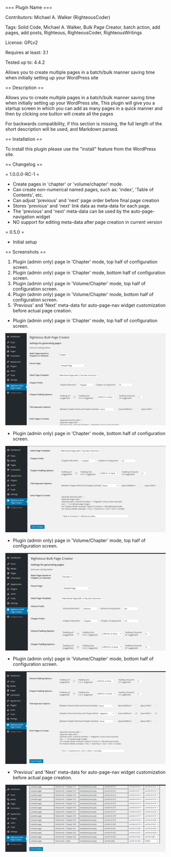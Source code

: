=== Plugin Name ===

Contributors: Michael A. Walker (RighteousCoder)

Tags: Solid Code, Michael A. Walker, Bulk Page Creator, batch action, add pages, add posts, Righteous, RighteousCoder, RighteousWritings

License: GPLv2

Requires at least: 3.1

Tested up to: 4.4.2

Allows you to create multiple pages in a batch/bulk manner saving time when initially setting up your WordPress site

== Description ==

Allows you to create multiple pages in a batch/bulk manner saving time when initially setting up your WordPress site,
This plugin will give you a startup screen in which you can add as many pages in a quick manner and then by clicking one button will create all the pages

For backwards compatibility, if this section is missing, the full length of the short description will be used, and
Markdown parsed.

== Installation ==

To install this plugin please use the "install" feature from the WordPress site.

== Changelog ==

= 1.0.0.0-RC-1 =
* Create pages in 'chapter' or 'volume/chapter' mode.
* Can create non-numerical named pages, such as: 'index', 'Table of Contents', etc.
* Can adjust 'previous' and 'next' page order before final page creation
* Stores 'previous' and 'next' link data as meta-data for each page.
* The 'previous' and 'next' meta-data can be used by the auto-page-navigation widget
* NO support for editing meta-data after page creation in current version
 
= 0.5.0 =
* Initial setup

== Screenshots ==

1. Plugin (admin only) page in 'Chapter' mode, top half of configuration screen.
2. Plugin (admin only) page in 'Chapter' mode, bottom half of configuration screen.
3. Plugin (admin only) page in 'Volume/Chapter' mode, top half of configuration screen.
4. Plugin (admin only) page in 'Volume/Chapter' mode, bottom half of configuration screen.
5. 'Previous' and 'Next' meta-data for auto-page-nav widget customization before actual page creation.


* Plugin (admin only) page in 'Chapter' mode, top half of configuration screen.

![Plugin (admin only) page in 'Chapter' mode, top half of configuration screen.][screenshot-1] 


* Plugin (admin only) page in 'Chapter' mode, bottom half of configuration screen.

![Plugin (admin only) page in 'Chapter' mode, top half of configuration screen][screenshot-2]


* Plugin (admin only) page in 'Volume/Chapter' mode, top half of configuration screen.

![Plugin (admin only) page in 'Chapter' mode, bottom half of configuration screen.][screenshot-3]


* Plugin (admin only) page in 'Volume/Chapter' mode, bottom half of configuration screen.

![Plugin (admin only) page in 'Volume/Chapter' mode, top half of configuration screen.][screenshot-4]


* 'Previous' and 'Next' meta-data for auto-page-nav widget customization before actual page creation.

!['Previous' and 'Next' meta-data for auto-page-nav widget customization before actual page creation.][screenshot-5]


[screenshot-1]: https://github.com/mawalker/wordpress-content/blob/master/plugins/righteous-bulk-page-creator-plugin/screenshot-1.png "Plugin (admin only) page in 'Chapter' mode, top half of configuration screen"
[screenshot-2]: https://github.com/mawalker/wordpress-content/blob/master/plugins/righteous-bulk-page-creator-plugin/screenshot-2.png "Plugin (admin only) page in 'Chapter' mode, bottom half of configuration screen."
[screenshot-3]: https://github.com/mawalker/wordpress-content/blob/master/plugins/righteous-bulk-page-creator-plugin/screenshot-3.png "Plugin (admin only) page in 'Volume/Chapter' mode, top half of configuration screen."
[screenshot-4]: https://github.com/mawalker/wordpress-content/blob/master/plugins/righteous-bulk-page-creator-plugin/screenshot-4.png "Plugin (admin only) page in 'Volume/Chapter' mode, bottom half of configuration screen."
[screenshot-5]: https://github.com/mawalker/wordpress-content/blob/master/plugins/righteous-bulk-page-creator-plugin/screenshot-5.png "'Previous' and 'Next' meta-data for auto-page-nav widget customization before actual page creation."
